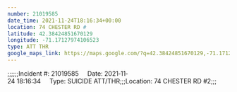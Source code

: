 ```yaml
---
number: 21019585
date_time: 2021-11-24T18:16:34+00:00
location: 74 CHESTER RD #
latitude: 42.38424851670129
longitude: -71.17127974106523
type: ATT THR
google_maps_link: https://maps.google.com/?q=42.38424851670129,-71.17127974106523
---
```


;;;;;;Incident #: 21019585     Date: 2021‐11‐24 18:16:34     Type: SUICIDE ATT/THR;;;Location: 74 CHESTER RD #2;;;
